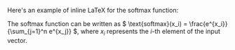 Here's an example of inline LaTeX for the softmax function:

The softmax function can be written as $ \text{softmax}(x_i) = \frac{e^{x_i}}{\sum_{j=1}^n e^{x_j}} $, where $x_i$ represents the $i$-th element of the input vector.

